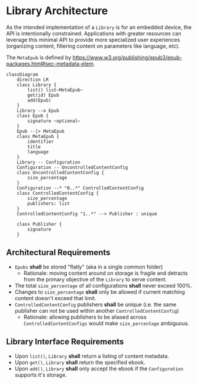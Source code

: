 Library Architecture
================================================================================
As the intended implementation of a `Library` is for an embedded device, the API
is intentionally constrained. Applications with greater resources can leverage
this minimal API to provide more specialized user experiences (organizing
content, filtering content on parameters like language, etc).

The `MetaEpub` is defined by
https://www.w3.org/publishing/epub3/epub-packages.html#sec-metadata-elem.

```mermaid
classDiagram
    direction LR
    class Library {
        list() list~MetaEpub~
        get(id) Epub
        add(Epub)
    }
    Library --o Epub
    class Epub {
        signature ~optional~
    }
    Epub --|> MetaEpub
    class MetaEpub {
        identifier
        title
        language
    }
    Library -- Configuration
    Configuration -- UncontrolledContentConfig
    class UncontrolledContentConfig {
        size_percentage
    }
    Configuration --* "0..*" ControlledContentConfig
    class ControlledContentConfig {
        size_percentage
        publishers: list
    }
    ControlledContentConfig "1..*" --> Publisher : unique

    class Publisher {
        signature
    }
```
Architectural Requirements
--------------------------------------------------------------------------------
* `Epubs` **shall** be stored "flatly" (aka in a single common folder)
    * Rationale: moving content around on storage is fragile and detracts from
        the primary objective of the `Library` to serve content.
* The total `size_percentage` of all configurations **shall** never exceed 100%.
* Changes to `size_percentage` **shall** only be allowed if current matching
    content doesn't exceed that limit.
* `ControlledContentConfig` publishers **shall** be unique (i.e. the same
    publisher can not be used within another `ControlledContentConfig`)
    * Rationale: allowing publishers to be aliased across
        `ControlledContentConfigs` would make `size_percentage` ambiguous.

Library Interface Requirements
--------------------------------------------------------------------------------
* Upon `list()`, `Library` **shall** return a listing of content metadata.
* Upon `get()`, `Library` **shall** return the specified ebook.
* Upon `add()`, `Library` **shall** only accept the ebook if the `Configuration`
    supports it's storage.